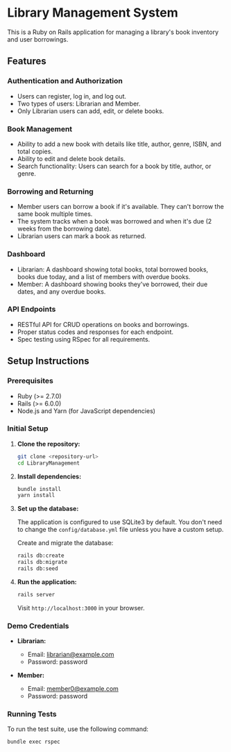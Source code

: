 # Library Management System

This is a Ruby on Rails application for managing a library's book inventory and user borrowings.

## Features

### Authentication and Authorization
- Users can register, log in, and log out.
- Two types of users: Librarian and Member.
- Only Librarian users can add, edit, or delete books.

### Book Management
- Ability to add a new book with details like title, author, genre, ISBN, and total copies.
- Ability to edit and delete book details.
- Search functionality: Users can search for a book by title, author, or genre.

### Borrowing and Returning
- Member users can borrow a book if it's available. They can't borrow the same book multiple times.
- The system tracks when a book was borrowed and when it's due (2 weeks from the borrowing date).
- Librarian users can mark a book as returned.

### Dashboard
- Librarian: A dashboard showing total books, total borrowed books, books due today, and a list of members with overdue books.
- Member: A dashboard showing books they've borrowed, their due dates, and any overdue books.

### API Endpoints
- RESTful API for CRUD operations on books and borrowings.
- Proper status codes and responses for each endpoint.
- Spec testing using RSpec for all requirements.

## Setup Instructions

### Prerequisites
- Ruby (>= 2.7.0)
- Rails (>= 6.0.0)
- Node.js and Yarn (for JavaScript dependencies)

### Initial Setup

1. **Clone the repository:**

    ```bash
    git clone <repository-url>
    cd LibraryManagement
    ```

2. **Install dependencies:**

    ```bash
    bundle install
    yarn install
    ```

3. **Set up the database:**

    The application is configured to use SQLite3 by default. You don't need to change the `config/database.yml` file unless you have a custom setup.

    Create and migrate the database:

    ```bash
    rails db:create
    rails db:migrate
    rails db:seed
    ```

4. **Run the application:**

    ```bash
    rails server
    ```

    Visit `http://localhost:3000` in your browser.

### Demo Credentials

- **Librarian:**
  - Email: librarian@example.com
  - Password: password

- **Member:**
  - Email: member0@example.com
  - Password: password

### Running Tests

To run the test suite, use the following command:

```bash
bundle exec rspec
